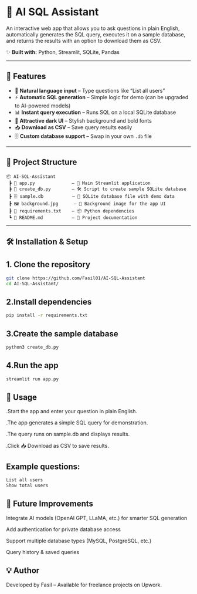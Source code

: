 # 🧠 AI SQL Assistant

An interactive web app that allows you to ask questions in plain English, automatically generates the SQL query, executes it on a sample database, and returns the results with an option to download them as CSV.

✨ **Built with:** Python, Streamlit, SQLite, Pandas

---

## 🚀 Features

- 💬 **Natural language input** – Type questions like “List all users”  
- ⚡ **Automatic SQL generation** – Simple logic for demo (can be upgraded to AI-powered models)  
- 📊 **Instant query execution** – Runs SQL on a local SQLite database  
- 🎨 **Attractive dark UI** – Stylish background and bold fonts  
- 📥 **Download as CSV** – Save query results easily  
- 🗄 **Custom database support** – Swap in your own `.db` file

---

 ## 📂 Project Structure

   
    📦 AI-SQL-Assistant
     ┣ 📜 app.py              — 🎯 Main Streamlit application
     ┣ 📜 create_db.py        — 🛠 Script to create sample SQLite database
     ┣ 🗄 sample.db           — 💾 SQLite database file with demo data
     ┣ 🖼 background.jpg      — 🎨 Background image for the app UI
     ┣ 📄 requirements.txt    — 📦 Python dependencies
     ┗ 📄 README.md           — 📖 Project documentation
    

---

## 🛠 Installation & Setup

## 1. **Clone the repository**
```bash
git clone https://github.com/Fasil01/AI-SQL-Assistant
cd AI-SQL-Assistant/
```
## 2.Install dependencies
```bash
pip install -r requirements.txt
```
## 3.Create the sample database
```bash
python3 create_db.py
```
## 4.Run the app
```bash
streamlit run app.py
```
## 🎯 Usage
.Start the app and enter your question in plain English.

.The app generates a simple SQL query for demonstration.

.The query runs on sample.db and displays results.

.Click 📥 Download as CSV to save results.

## Example questions:
```bash
List all users
Show total users
```
## 🧩 Future Improvements
Integrate AI models (OpenAI GPT, LLaMA, etc.) for smarter SQL generation

Add authentication for private database access

Support multiple database types (MySQL, PostgreSQL, etc.)

Query history & saved queries

## 💡 Author
Developed by Fasil – Available for freelance projects on Upwork.
